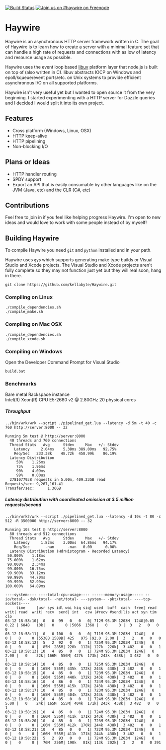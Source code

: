 [![Build Status](https://travis-ci.org/kellabyte/Haywire.png?branch=master)](https://travis-ci.org/kellabyte/Haywire)
[![Join us on #haywire on Freenode](https://kiwiirc.com/buttons/chat.freenode.net/haywire.png)](https://kiwiirc.com/client/chat.freenode.net:+6697/#haywire)

Haywire
=======
Haywire is an asynchronous HTTP server framework written in C. The goal of Haywire is to learn how to create a server with a minimal feature set that can handle a high rate of requests and connections with as low of latency and resource usage as possible.

Haywire uses the event loop based [libuv](https://github.com/joyent/libuv) platform layer that node.js is built on top of (also written in C). libuv abstracts IOCP on Windows and epoll/kqueue/event ports/etc. on Unix systems to provide efficient asynchronous I/O on all supported platforms.

Haywire isn't very useful yet but I wanted to open source it from the very beginning. I started experimenting with a HTTP server for Dazzle queries and I decided I would split it into its own project.

## Features
- Cross platform (Windows, Linux, OSX)
- HTTP keep-alive
- HTTP pipelining
- Non-blocking I/O

## Plans or Ideas
- HTTP handler routing
- SPDY support
- Export an API that is easily consumable by other languages like on the JVM (Java, etc) and the CLR (C#, etc)

## Contributions
Feel free to join in if you feel like helping progress Haywire. I'm open to new ideas and would love to work with some people instead of by myself!

## Building Haywire
To compile Haywire you need `git` and `python` installed and in your path.

Haywire uses `gyp` which supports generating make type builds or Visual Studio and Xcode projects. The Visual Studio and Xcode projects aren't fully complete so they may not function just yet but they will real soon, hang in there.
    
    git clone https://github.com/kellabyte/Haywire.git

### Compiling on Linux
    ./compile_dependencies.sh
    ./compile_make.sh
    
### Compiling on Mac OSX
    ./compile_dependencies.sh
    ./compile_xcode.sh

### Compiling on Windows
Open the Developer Command Prompt for Visual Studio

    build.bat
    
### Benchmarks

Bare metal Rackspace instance    
Intel(R) Xeon(R) CPU E5-2680 v2 @ 2.80GHz 20 physical cores

##### Throughput
```
../bin/wrk/wrk --script ./pipelined_get.lua --latency -d 5m -t 40 -c 760 http://server:8000 -- 32

Running 5m test @ http://server:8000
  40 threads and 760 connections
  Thread Stats   Avg      Stdev     Max   +/- Stdev
    Latency     2.04ms    5.38ms 389.00ms   92.75%
    Req/Sec   233.38k    48.72k  458.99k    86.19%
  Latency Distribution
     50%    1.26ms
     75%    1.96ms
     90%    4.09ms
     99%    0.00us
  2781077938 requests in 5.00m, 409.23GB read
Requests/sec: 9,267,161.41
Transfer/sec:      1.36GB
```

##### Latency distribution with coordinated omission at 3.5 million requests/second
```
../bin/wrk2/wrk --script ./pipelined_get.lua --latency -d 10s -t 80 -c 512 -R 3500000 http://server:8000 -- 32

Running 10s test @ http://server:8000
  80 threads and 512 connections
  Thread Stats   Avg      Stdev     Max   +/- Stdev
    Latency     1.82ms    3.00ms  64.86ms   94.17%
    Req/Sec       -nan      -nan   0.00      0.00%
  Latency Distribution (HdrHistogram - Recorded Latency)
 50.000%    1.18ms
 75.000%    1.62ms
 90.000%    2.34ms
 99.000%   16.75ms
 99.900%   33.12ms
 99.990%   44.70ms
 99.999%   52.99ms
100.000%   64.89ms

----system---- ----total-cpu-usage---- ------memory-usage----- --io/total- -dsk/total- -net/total- ---system-- -pkt/total- ----tcp-sockets----
     time     |usr sys idl wai hiq siq| used  buff  cach  free| read  writ| read  writ| recv  send| int   csw |#recv #send|lis act syn tim clo
03-12 18:58:10|  0   0  99   0   0   0| 712M 95.3M 1203M  124G|0.05  0.22 | 684B   10k|   0     0 |5066  1368 |   0     0 |  3   2   0   0   0
03-12 18:58:11|  0   0 100   0   0   0| 711M 95.3M 1203M  124G|   0     0 |   0     0 |5538B 1588B| 425   975 |92.0  2.00 |  3   2   0   0   0
03-12 18:58:12|  5   2  92   0   0   1| 725M 95.3M 1203M  124G|   0     0 |   0     0 |  85M  285M| 220k  112k| 127k  226k|  3 482   0   0   1
03-12 18:58:13| 10   4  85   0   0   1| 724M 95.3M 1203M  124G|   0  2.00 |   0    32k| 166M  556M| 427k  173k| 243k  438k|  3 482   0   0   1
03-12 18:58:14| 10   4  85   0   0   1| 725M 95.3M 1203M  124G|   0     0 |   0     0 | 165M  555M| 435k  172k| 243k  438k|  3 482   0   0   1
03-12 18:58:15| 10   4  85   0   0   1| 723M 95.3M 1203M  124G|   0     0 |   0     0 | 166M  555M| 440k  172k| 243k  438k|  3 482   0   0   1
03-12 18:58:16| 10   4  86   0   0   1| 724M 95.3M 1203M  124G|   0     0 |   0     0 | 166M  555M| 415k  172k| 243k  438k|  3 482   0   0   1
03-12 18:58:17| 10   4  85   0   0   1| 723M 95.3M 1203M  124G|   0     0 |   0     0 | 165M  555M| 404k  172k| 243k  438k|  3 482   0   0   1
03-12 18:58:18| 10   4  85   0   0   1| 724M 95.3M 1203M  124G|   0  5.00 |   0    24k| 165M  555M| 404k  171k| 243k  438k|  3 482   0   0   1
03-12 18:58:19| 10   4  85   0   0   1| 724M 95.3M 1203M  124G|   0     0 |   0     0 | 166M  555M| 411k  171k| 243k  438k|  3 482   0   0   1
03-12 18:58:20| 10   4  85   0   0   1| 723M 95.3M 1203M  124G|   0     0 |   0     0 | 166M  555M| 412k  170k| 244k  438k|  3 482   0   0   1
03-12 18:58:21| 10   4  85   0   0   1| 722M 95.3M 1203M  124G|   0     0 |   0     0 | 166M  555M| 411k  171k| 244k  438k|  3 482   0   0   1
03-12 18:58:22|  5   2  93   0   0   1| 724M 95.3M 1203M  124G|   0     0 |   0     0 |  76M  256M| 190k   81k| 113k  202k|  3   2   0   0 391
```
